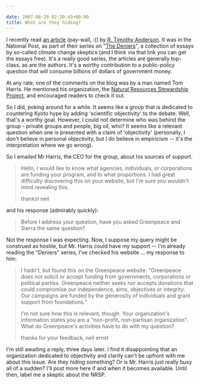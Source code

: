 ```yaml
---

date: 2007-06-28 02:20:43+00:00
title: What are they hiding?
---
```


I recently read [an article](http://http://www.canada.com/nationalpost/financialpost/comment/story.html?id=597d0677-2a05-47b4-b34f-b84068db11f4&p=4) (pay-wall, :() by [R. Timothy Anderson](http://nrsp.com/people-tim-patterson.html). It was in the National Post, as part of their series on "[The Deniers](http://www.canada.com/nationalpost/environment/story.html?id=4432a41c-7c52-4b74-934e-f0dac3b2bcb8)", a collection of essays by so-called climate change skeptics (and I think via that link you can get the essays free). It's a really good series, the articles are generally top-class, as are the authors. It's a worthy contribution to a public-policy question that will consume billions of dollars of government money.

At any rate, one of the comments on the blog was by a man named Tom Harris. He mentioned his organization, the [Natural Resources Stewardship Project](http://nrsp.com/), and encouraged readers to check it out.

So I did, poking around for a while. It seems like a group that is dedicated to countering Kyoto hype by adding 'scientific objectivity' to the debate. Well, that's a worthy goal. However, I could not determine who was behind the group - private groups and people, big oil, who? It seems like a relevant question when one is presented with a claim of 'objectivity' (personally, I don't believe in personal objectivity, but I do believe in empiricism -- it's the interpretation where we go wrong).

So I emailed Mr Harris, the CEO for the group, about his sources of support.


<blockquote>Hello, I would like to know what agencies, individuals, or corporations are funding your program, and to what proportions. I had great difficulty discovering this on your website, but I'm sure you wouldn't mind revealing this.

thanks!
neil</blockquote>


and his response (admirably quickly):


<blockquote>Before I address your question, have you asked Greenpeace and Sierra the
same question?</blockquote>


Not the response I was expecting. Now, I suppose my query might be construed as hostile, but Mr. Harris could have my support -- I'm already reading the "Deniers" series, I've checked his website ... my response to him:


<blockquote>I hadn't, but found this on the Greenpeace website:
"Greenpeace does not solicit or accept funding from governments, corporations or political parties. Greenpeace neither seeks nor accepts donations that could compromise our independence, aims, objectives or integrity. Our campaigns are funded by the generosity of individuals and grant support from foundations."

I'm not sure how this is relevant, though. Your organization's information states you are a "non-profit, non-partisan organization". What do Greenpeace's activities have to do with my question?

thanks for your feedback,
neil ernst</blockquote>


I'm still awaiting a reply, three days later. I find it disappointing that an organization dedicated to objectivity and clarity can't be upfront with me about this issue.  Are they hiding something? Or is Mr. Harris just really busy all of a sudden? I'll post more here if and when it becomes available. Until then, label me a skeptic about the NRSP.
